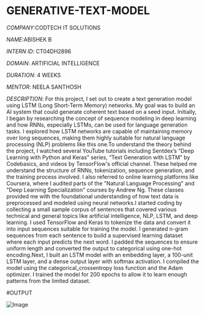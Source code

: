 # GENERATIVE-TEXT-MODEL

*COMPANY*:CODTECH IT SOLUTIONS

*NAME*:ABISHEK B

*INTERN ID*: CT04DH2896

*DOMAIN*: ARTIFICIAL INTELLIGENCE

*DURATION*: 4 WEEKS

*MENTOR*: NEELA SANTHOSH

*DESCRIPTION*: For this project, I set out to create a text generation model using LSTM (Long Short-Term Memory) networks. My goal was to build an AI system that could generate coherent text based on a seed input. Initially, I began by researching the concept of sequence modeling in deep learning and how RNNs, especially LSTMs, can be used for language generation tasks. I explored how LSTM networks are capable of maintaining memory over long sequences, making them highly suitable for natural language processing (NLP) problems like this one.To understand the theory behind the project, I watched several YouTube tutorials including Sentdex’s “Deep Learning with Python and Keras” series, “Text Generation with LSTM” by Codebasics, and videos by TensorFlow's official channel. These helped me understand the structure of RNNs, tokenization, sequence generation, and the training process involved. I also referred to online learning platforms like Coursera, where I audited parts of the "Natural Language Processing" and "Deep Learning Specialization" courses by Andrew Ng. These classes provided me with the foundational understanding of how text data is preprocessed and modeled using neural networks.I started coding by collecting a small sample corpus of sentences that covered various technical and general topics like artificial intelligence, NLP, LSTM, and deep learning. I used TensorFlow and Keras to tokenize the data and convert it into input sequences suitable for training the model. I generated n-gram sequences from each sentence to build a supervised learning dataset where each input predicts the next word. I padded the sequences to ensure uniform length and converted the output to categorical using one-hot encoding.Next, I built an LSTM model with an embedding layer, a 100-unit LSTM layer, and a dense output layer with softmax activation. I compiled the model using the categorical_crossentropy loss function and the Adam optimizer. I trained the model for 200 epochs to allow it to learn enough patterns from the limited dataset.

#OUTPUT

![Image](https://github.com/user-attachments/assets/a66be09a-6bbc-4c91-bd1d-4913addcceee)
